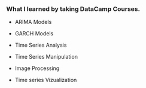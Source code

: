 ### What I learned by taking DataCamp Courses. 

- ARIMA Models

- GARCH Models

- Time Series Analysis

- Time Series Manipulation

- Image Processing

- Time series Vizualization
